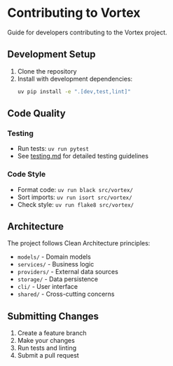 # Contributing to Vortex

Guide for developers contributing to the Vortex project.

## Development Setup

1. Clone the repository
2. Install with development dependencies:
   ```bash
   uv pip install -e ".[dev,test,lint]"
   ```

## Code Quality

### Testing
- Run tests: `uv run pytest`
- See [testing.md](testing.md) for detailed testing guidelines

### Code Style
- Format code: `uv run black src/vortex/`
- Sort imports: `uv run isort src/vortex/`
- Check style: `uv run flake8 src/vortex/`

## Architecture

The project follows Clean Architecture principles:
- `models/` - Domain models
- `services/` - Business logic
- `providers/` - External data sources
- `storage/` - Data persistence
- `cli/` - User interface
- `shared/` - Cross-cutting concerns

## Submitting Changes

1. Create a feature branch
2. Make your changes
3. Run tests and linting
4. Submit a pull request